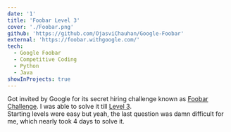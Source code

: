 ```yaml
---
date: '1'
title: 'Foobar Level 3'
cover: './Foobar.png'
github: 'https://github.com/OjasviChauhan/Google-Foobar'
external: 'https://foobar.withgoogle.com/'
tech:
  - Google Foobar
  - Competitive Coding
  - Python
  - Java
showInProjects: true
---
```


Got invited by Google for its secret hiring challenge known as [Foobar Challenge](https://foobar.withgoogle.com/). I was able to solve it till [Level 3](https://github.com/OjasviChauhan/Google-Foobar).
<br/>
Starting levels were easy but yeah, the last question was damn difficult for me, which nearly took 4 days to solve it.
